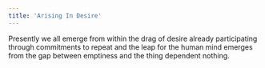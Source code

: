 ```yaml
---
title: 'Arising In Desire'
---
```


Presently we all emerge from within the drag of desire already participating through commitments to repeat and the leap for the human mind emerges from the gap between emptiness and the thing dependent nothing. 